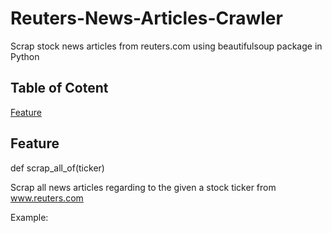 # Reuters-News-Articles-Crawler
Scrap stock news articles from reuters.com using beautifulsoup package in Python

## Table of Cotent
[Feature](#Feature)  

## Feature
def scrap_all_of(ticker)

Scrap all news articles regarding to the given a stock ticker from www.reuters.com

Example:


